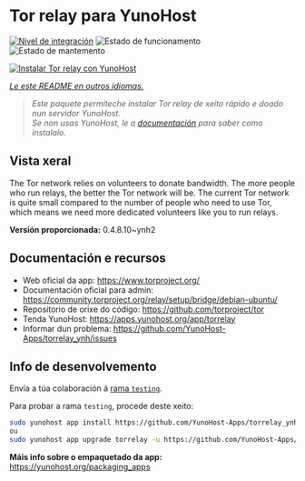 <!--
NOTA: Este README foi creado automáticamente por <https://github.com/YunoHost/apps/tree/master/tools/readme_generator>
NON debe editarse manualmente.
-->

# Tor relay para YunoHost

[![Nivel de integración](https://dash.yunohost.org/integration/torrelay.svg)](https://dash.yunohost.org/appci/app/torrelay) ![Estado de funcionamento](https://ci-apps.yunohost.org/ci/badges/torrelay.status.svg) ![Estado de mantemento](https://ci-apps.yunohost.org/ci/badges/torrelay.maintain.svg)

[![Instalar Tor relay con YunoHost](https://install-app.yunohost.org/install-with-yunohost.svg)](https://install-app.yunohost.org/?app=torrelay)

*[Le este README en outros idiomas.](./ALL_README.md)*

> *Este paquete permíteche instalar Tor relay de xeito rápido e doado nun servidor YunoHost.*  
> *Se non usas YunoHost, le a [documentación](https://yunohost.org/install) para saber como instalalo.*

## Vista xeral

The Tor network relies on volunteers to donate bandwidth. The more people who run relays, the better the Tor network will be. The current Tor network is quite small compared to the number of people who need to use Tor, which means we need more dedicated volunteers like you to run relays.

**Versión proporcionada:** 0.4.8.10~ynh2
## Documentación e recursos

- Web oficial da app: <https://www.torproject.org/>
- Documentación oficial para admin: <https://community.torproject.org/relay/setup/bridge/debian-ubuntu/>
- Repositorio de orixe do código: <https://github.com/torproject/tor>
- Tenda YunoHost: <https://apps.yunohost.org/app/torrelay>
- Informar dun problema: <https://github.com/YunoHost-Apps/torrelay_ynh/issues>

## Info de desenvolvemento

Envía a túa colaboración á [rama `testing`](https://github.com/YunoHost-Apps/torrelay_ynh/tree/testing).

Para probar a rama `testing`, procede deste xeito:

```bash
sudo yunohost app install https://github.com/YunoHost-Apps/torrelay_ynh/tree/testing --debug
ou
sudo yunohost app upgrade torrelay -u https://github.com/YunoHost-Apps/torrelay_ynh/tree/testing --debug
```

**Máis info sobre o empaquetado da app:** <https://yunohost.org/packaging_apps>
